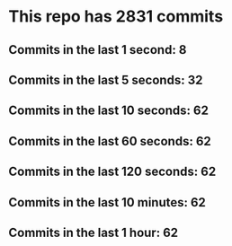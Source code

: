 # This repo has 2831 commits

## Commits in the last 1 second: 8
## Commits in the last 5 seconds: 32
## Commits in the last 10 seconds: 62
## Commits in the last 60 seconds: 62
## Commits in the last 120 seconds: 62
## Commits in the last 10 minutes: 62
## Commits in the last 1 hour: 62
